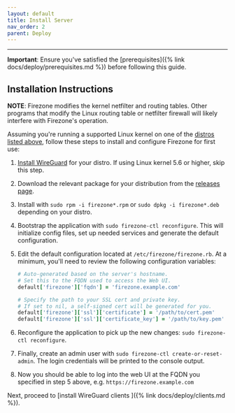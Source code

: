 ```yaml
---
layout: default
title: Install Server
nav_order: 2
parent: Deploy
---
```

---

**Important**: Ensure you've satisfied the
[prerequisites]({% link docs/deploy/prerequisites.md %}) before following this
guide.

## Installation Instructions

**NOTE**: Firezone modifies the kernel netfilter and routing tables. Other
programs that modify the Linux routing table or netfilter firewall
will likely interfere with Firezone's operation.

Assuming you're running a supported Linux kernel on one of the [distros
listed above](#supported-linux-distributions), follow these steps to install and
configure Firezone for first use:

1. [Install WireGuard](https://www.wireguard.com/install/) for your distro.
   If using Linux kernel 5.6 or higher, skip this step.
2. Download the relevant package for your distribution from the
   [releases page](https://github.com/firezone/firezone/releases).
3. Install with `sudo rpm -i firezone*.rpm` or `sudo dpkg -i firezone*.deb`
   depending on your distro.
4. Bootstrap the application with `sudo firezone-ctl reconfigure`. This will
   initialize config files, set up needed services and generate the default
   configuration.
5. Edit the default configuration located at `/etc/firezone/firezone.rb`.
   At a minimum, you'll need to review the following configuration variables:

   ```ruby
   # Auto-generated based on the server's hostname.
   # Set this to the FQDN used to access the Web UI.
   default['firezone']['fqdn'] = 'firezone.example.com'

   # Specify the path to your SSL cert and private key.
   # If set to nil, a self-signed cert will be generated for you.
   default['firezone']['ssl']['certificate'] = '/path/to/cert.pem'
   default['firezone']['ssl']['certificate_key'] = '/path/to/key.pem'
   ```

6. Reconfigure the application to pick up the new changes:
   `sudo firezone-ctl reconfigure`.
7. Finally, create an admin user with `sudo firezone-ctl create-or-reset-admin`.
   The login credentials will be printed to the console output.
8. Now you should be able to log into the web UI at the FQDN you specified in
   step 5 above, e.g. `https://firezone.example.com`

Next, proceed to [install WireGuard clients
]({% link docs/deploy/clients.md %}).
